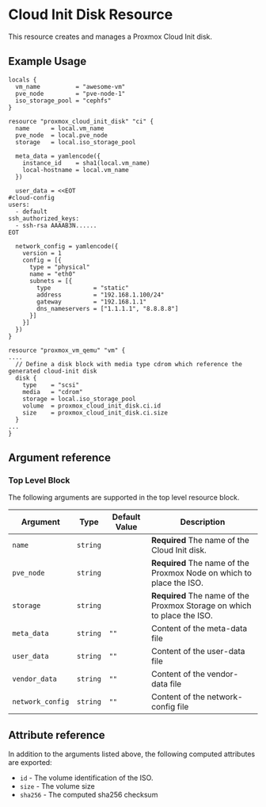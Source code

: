 # Cloud Init Disk Resource

This resource creates and manages a Proxmox Cloud Init disk.

## Example Usage

```hcl
locals {
  vm_name          = "awesome-vm"
  pve_node         = "pve-node-1"
  iso_storage_pool = "cephfs"
}

resource "proxmox_cloud_init_disk" "ci" {
  name      = local.vm_name
  pve_node  = local.pve_node
  storage   = local.iso_storage_pool

  meta_data = yamlencode({
    instance_id    = sha1(local.vm_name)
    local-hostname = local.vm_name
  })

  user_data = <<EOT
#cloud-config
users:
  - default
ssh_authorized_keys:
  - ssh-rsa AAAAB3N......
EOT

  network_config = yamlencode({
    version = 1
    config = [{
      type = "physical"
      name = "eth0"
      subnets = [{
        type            = "static"
        address         = "192.168.1.100/24"
        gateway         = "192.168.1.1"
        dns_nameservers = ["1.1.1.1", "8.8.8.8"]
      }]
    }]
  })
}

resource "proxmox_vm_qemu" "vm" {
....
  // Define a disk block with media type cdrom which reference the generated cloud-init disk
  disk {
    type    = "scsi"
    media   = "cdrom"
    storage = local.iso_storage_pool
    volume  = proxmox_cloud_init_disk.ci.id
    size    = proxmox_cloud_init_disk.ci.size
  }
...
}

```

## Argument reference

### Top Level Block

The following arguments are supported in the top level resource block.

| Argument         | Type     | Default Value | Description                                                             |
| ---------------- | -------- | ------------- | ----------------------------------------------------------------------- |
| `name`           | `string` |               | **Required** The name of the Cloud Init disk.                           |
| `pve_node`       | `string` |               | **Required** The name of the Proxmox Node on which to place the ISO.    |
| `storage`        | `string` |               | **Required** The name of the Proxmox Storage on which to place the ISO. |
| `meta_data`      | `string` | `""`          | Content of the meta-data file                                           |
| `user_data`      | `string` | `""`          | Content of the user-data file                                           |
| `vendor_data`    | `string` | `""`          | Content of the vendor-data file                                         |
| `network_config` | `string` | `""`          | Content of the network-config file                                      |

## Attribute reference

In addition to the arguments listed above, the following computed attributes are exported:

- `id` - The volume identification of the ISO.
- `size` - The volume size
- `sha256` - The computed sha256 checksum
